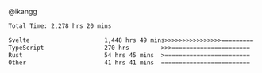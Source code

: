 @ikangg
<!--START_SECTION:waka-->

```txt
Total Time: 2,278 hrs 20 mins

Svelte                     1,448 hrs 49 mins>>>>>>>>>>>>>>>>=========   62.45 %
TypeScript                 270 hrs         >>>======================   11.64 %
Rust                       54 hrs 45 mins  >========================   02.36 %
Other                      41 hrs 41 mins  =========================   01.80 %
```

<!--END_SECTION:waka-->
